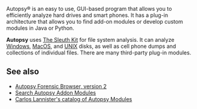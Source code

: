 Autopsy® is an easy to use, GUI-based program that allows you to
efficiently analyze hard drives and smart phones. It has a plug-in
architecture that allows you to find add-on modules or develop custom
modules in Java or Python.

**Autopsy** uses [The Sleuth Kit](The_Sleuth_Kit "wikilink") for file
system analysis. It can analyze [Windows](Windows "wikilink"),
[MacOS](MacOS "wikilink"), and [UNIX](UNIX "wikilink") disks, as well as
cell phone dumps and collections of individual files. There are many
third-party plug-in modules.

## See also

- [Autopsy Forensic Browser, version
  2](Autopsy_Forensic_Browser,_version_2 "wikilink")
- [Search Autopsy Addon
  Modules](https://sleuthkit.github.io/autopsy_addon_modules/)
- [Carlos Lannister's catalog of Autopsy
  Modules](http://github.com/CarlosLannister/awesome-autopsy-plugins)
